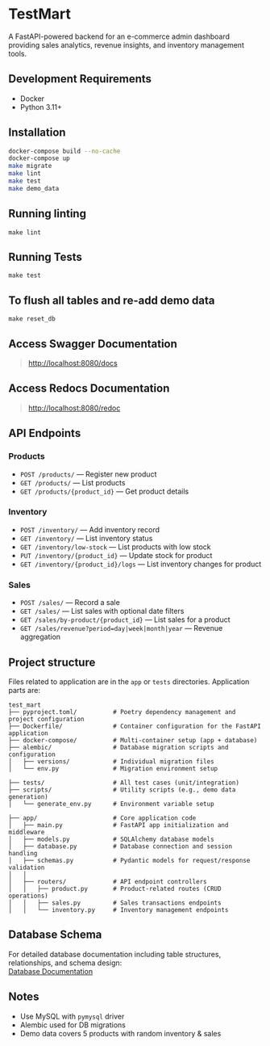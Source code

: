 # TestMart

A FastAPI-powered backend for an e-commerce admin dashboard providing sales analytics, revenue insights, and inventory management tools.

## Development Requirements

- Docker
- Python 3.11+

## Installation

```sh
docker-compose build --no-cache
docker-compose up
make migrate
make lint
make test
make demo_data
```

## Running linting

`make lint`

## Running Tests

`make test`

## To flush all tables and re-add demo data

`make reset_db`

## Access Swagger Documentation

> <http://localhost:8080/docs>

## Access Redocs Documentation

> <http://localhost:8080/redoc>

## API Endpoints

### Products

* `POST /products/` — Register new product
* `GET /products/` — List products
* `GET /products/{product_id}` — Get product details

### Inventory

* `POST /inventory/` — Add inventory record
* `GET /inventory/` — List inventory status
* `GET /inventory/low-stock` — List products with low stock
* `PUT /inventory/{product_id}` — Update stock for product
* `GET /inventory/{product_id}/logs` — List inventory changes for product

### Sales

* `POST /sales/` — Record a sale
* `GET /sales/` — List sales with optional date filters
* `GET /sales/by-product/{product_id}` — List sales for a product
* `GET /sales/revenue?period=day|week|month|year` — Revenue aggregation

## Project structure

Files related to application are in the `app` or `tests` directories.
Application parts are:

```
test_mart
├── pyproject.toml/          # Poetry dependency management and project configuration
├── Dockerfile/              # Container configuration for the FastAPI application
├── docker-compose/          # Multi-container setup (app + database)
├── alembic/                 # Database migration scripts and configuration
│   ├── versions/            # Individual migration files
│   └── env.py               # Migration environment setup

├── tests/                   # All test cases (unit/integration)
├── scripts/                 # Utility scripts (e.g., demo data generation)
│   └── generate_env.py      # Environment variable setup

├── app/                     # Core application code
│   ├── main.py              # FastAPI app initialization and middleware
│   ├── models.py            # SQLAlchemy database models
│   ├── database.py          # Database connection and session handling
│   ├── schemas.py           # Pydantic models for request/response validation
│   │
│   ├── routers/             # API endpoint controllers
│   │   ├── product.py       # Product-related routes (CRUD operations)
│   │   ├── sales.py         # Sales transactions endpoints
│   │   └── inventory.py     # Inventory management endpoints
```

## Database Schema

For detailed database documentation including table structures, relationships, and schema design:  
[Database Documentation](Database.md)  

## Notes

* Use MySQL with `pymysql` driver
* Alembic used for DB migrations
* Demo data covers 5 products with random inventory & sales